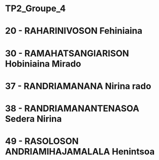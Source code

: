 # TP2_Groupe_4

# 20 - RAHARINIVOSON Fehiniaina
# 30 - RAMAHATSANGIARISON Hobiniaina Mirado
# 37 - RANDRIAMANANA Nirina rado
# 38 - RANDRIAMANANTENASOA Sedera Nirina
# 49 - RASOLOSON ANDRIAMIHAJAMALALA Henintsoa
